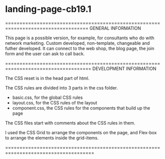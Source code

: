 # landing-page-cb19.1
===================================================================================
GENERAL INFORMATION

This page is a possible version, for example, for consultants who do with network
marketing.
Custom developed, non-template, changeable and futher developed. 
It can connect to the web shop, the blog page, the join form and the user can ask
to call back.

====================================================================================
DEVELOPMENT INFORMATION

The CSS reset is in the head part of html.

The CSS rules are divided into 3 parts in the css folder.
  - basic.css, for the global CSS rules
  - layout.css, for the CSS rules of the layout
  - component.css, the CSS rules for the components that build up the page

The CSS files start with comments about the CSS rules in them.

I used the CSS Grid to arrange the components on the page, and Flex-box to arrange
the elements inside the grid-items.

=====================================================================================
